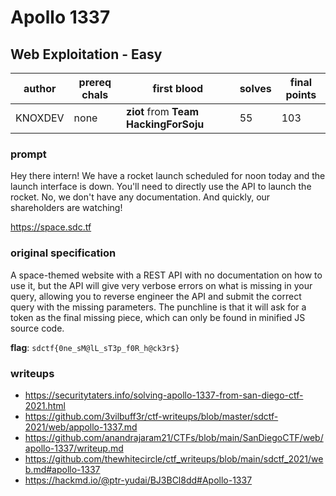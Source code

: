 # Apollo 1337
## Web Exploitation - Easy
| author | prereq chals | first blood | solves | final points |
| --- | --- | --- | --- | --- |
| KNOXDEV | none | **ziot** from **Team HackingForSoju** | 55 | 103 |

### prompt
Hey there intern! We have a rocket launch scheduled for noon today and the launch interface is down. You'll need to directly use the API to launch the rocket. No, we don't have any documentation. And quickly, our shareholders are watching!

https://space.sdc.tf

### original specification
A space-themed website with a REST API with no documentation on how to use it, but the API will give very verbose errors on what is missing in your query, allowing you to reverse engineer the API and submit the correct query with the missing parameters. The punchline is that it will ask for a token as the final missing piece, which can only be found in minified JS source code.

**flag**: `sdctf{0ne_sM@lL_sT3p_f0R_h@ck3r$}`
### writeups
- https://securitytaters.info/solving-apollo-1337-from-san-diego-ctf-2021.html
- https://github.com/3vilbuff3r/ctf-writeups/blob/master/sdctf-2021/web/appollo-1337.md
- https://github.com/anandrajaram21/CTFs/blob/main/SanDiegoCTF/web/apollo-1337/writeup.md
- https://github.com/thewhitecircle/ctf_writeups/blob/main/sdctf_2021/web.md#apollo-1337
- https://hackmd.io/@ptr-yudai/BJ3BCl8dd#Apollo-1337
